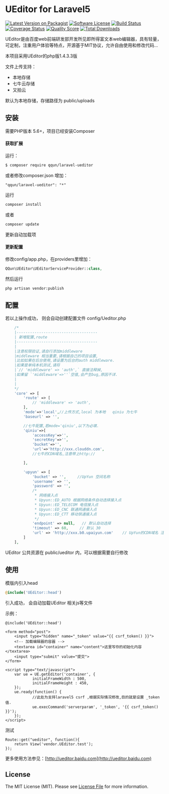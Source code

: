 # UEditor for Laravel5

[![Latest Version on Packagist][ico-version]][link-packagist]
[![Software License][ico-license]](LICENSE.md)
[![Build Status][ico-travis]][link-travis]
[![Coverage Status][ico-scrutinizer]][link-scrutinizer]
[![Quality Score][ico-code-quality]][link-code-quality]
[![Total Downloads][ico-downloads]][link-downloads]


UEditor是由百度web前端研发部开发所见即所得富文本web编辑器，具有轻量，可定制，注重用户体验等特点，开源基于MIT协议，允许自由使用和修改代码...

本项目采用UEditor的php版1.4.3.3版

文件上传支持：

* 本地存储
* 七牛云存储
* 又拍云

默认为本地存储，存储路径为 public/uploads
## 安装

需要PHP版本 5.6+，项目已经安装Composer

#### 获取扩展

运行：

``` bash
$ composer require qqun/laravel-ueditor
```

或者修改composer.json 增加：

```
"qqun/laravel-ueditor": "*"
```


运行

``` bash
composer install
```

或者

```bash
composer update
```
更新自动加载项

#### 更新配置

修改config/app.php，在providers里增加：

``` php
QQun\UEditor\UEditorServiceProvider::class,
```

然后运行

``` bash
php artisan vendor:publish
```



## 配置

若以上操作成功， 则会自动创建配置文件 config/Ueditor.php

``` php
    /*
    |------------------------------------
    | 新增配置,route
    |------------------------------------
    |
    |注意权限验证,请自行添加middleware
    |middleware 相当重要,请根据自己的项目设置,
    |比如如果在后台使用,请设置为后台的auth middleware.
    |如果是单纯本机测试,请将
    |`// 'middleware' => 'auth',` 直接注释掉,
    |如果留 `'middleware'=>''`空值,会产生bug,原因不详.
    |
    |
    */
    'core' => [
        'route' => [
            // 'middleware' => 'auth',
        ],
        'mode'=>'local',//上传方式,local 为本地   qiniu 为七牛
        'baseurl' => '',

        //七牛配置,若mode='qiniu',以下为必填.
        'qiniu'=>[
            'accessKey'=>'',
            'secretKey'=>'',
            'bucket'=>'',
            'url'=>'http://xxx.clouddn.com',
            //七牛的CDN域名,注意带上http://

        ],

        'upyun' => [
            'bucket' => '',     //UpYun 空间名称
            'username' => '',
            'password' => '',
            /*
             * 网络接入点
             * Upyun::ED_AUTO 根据网络条件自动选择接入点
             * Upyun::ED_TELECOM 电信接入点
             * Upyun::ED_CNC 联通网通接入点
             * Upyun::ED_CTT 移动铁通接入点
             */
            'endpoint' => null,   // 默认自动选择
            'timeout' => 60,     // 默认 30
            'url' => 'http://xxx.b0.upaiyun.com'    // UpYun的CDN域名 注意带上http://
        ]
    ],
```

UEditor 公共资源在 public/ueditor 内，可以根据需要自行修改



## 使用

模版内引入head

``` php
@include('UEditor::head')
```

引入成功， 会自动加载UEditor 相关js等文件

示例：

```
@include('UEditor::head')

<form method="post">
    <input type="hidden" name="_token" value="{{ csrf_token() }}">
    <!-- 加载编辑器的容器 -->
    <textarea id="container" name="content">这里写你的初始化内容</textarea>
    <input type="submit" value="提交">
</form>

<script type="text/javascript">
    var ue = UE.getEditor('container', {
            initialFrameWidth : 500,
            initialFrameHeight : 450,
    });
    ue.ready(function() {
            //此处为支持laravel5 csrf ,根据实际情况修改,目的就是设置 _token 值.
            ue.execCommand('serverparam', '_token', '{{ csrf_token() }}');
    });
</script>
```
测试

```
Route::get("ueditor", function(){
	return View('vendor.UEditor.test');
});
```

更多使用方法参见：[http://ueditor.baidu.com](http://ueditor.baidu.com)




## License

The MIT License (MIT). Please see [License File](LICENSE.md) for more information.

[ico-version]: https://img.shields.io/packagist/v/qqun/laravel-ueditor.svg?style=flat-square
[ico-license]: https://img.shields.io/badge/license-MIT-brightgreen.svg?style=flat-square
[ico-travis]: https://img.shields.io/travis/qqun/laravel-ueditor/master.svg?style=flat-square
[ico-scrutinizer]: https://img.shields.io/scrutinizer/coverage/g/qqun/laravel-ueditor.svg?style=flat-square
[ico-code-quality]: https://img.shields.io/scrutinizer/g/qqun/laravel-ueditor.svg?style=flat-square
[ico-downloads]: https://img.shields.io/packagist/dt/qqun/laravel-ueditor.svg?style=flat-square

[link-packagist]: https://packagist.org/packages/qqun/laravel-ueditor
[link-travis]: https://travis-ci.org/qqun/laravel-ueditor
[link-scrutinizer]: https://scrutinizer-ci.com/g//qqun/laravel-ueditor/code-structure
[link-code-quality]: https://scrutinizer-ci.com/g//qqun/laravel-ueditor
[link-downloads]: https://packagist.org/packages/qqun/laravel-ueditor
[link-author]: https://github.com/qqun
[link-contributors]: ../../contributors
